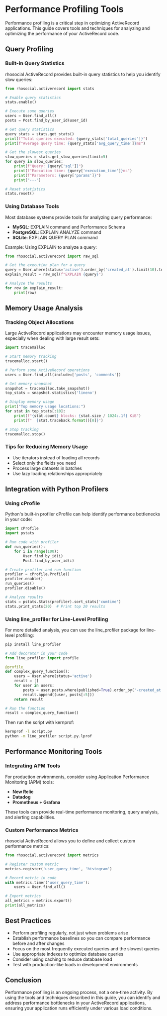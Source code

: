 # Performance Profiling Tools

Performance profiling is a critical step in optimizing ActiveRecord applications. This guide covers tools and techniques for analyzing and optimizing the performance of your ActiveRecord code.

## Query Profiling

### Built-in Query Statistics

rhosocial ActiveRecord provides built-in query statistics to help you identify slow queries:

```python
from rhosocial.activerecord import stats

# Enable query statistics
stats.enable()

# Execute some queries
users = User.find_all()
posts = Post.find_by_user_id(user_id)

# Get query statistics
query_stats = stats.get_stats()
print(f"Total queries executed: {query_stats['total_queries']}")
print(f"Average query time: {query_stats['avg_query_time']}ms")

# Get the slowest queries
slow_queries = stats.get_slow_queries(limit=5)
for query in slow_queries:
    print(f"Query: {query['sql']}")
    print(f"Execution time: {query['execution_time']}ms")
    print(f"Parameters: {query['params']}")
    print("---")

# Reset statistics
stats.reset()
```

### Using Database Tools

Most database systems provide tools for analyzing query performance:

- **MySQL**: EXPLAIN command and Performance Schema
- **PostgreSQL**: EXPLAIN ANALYZE command
- **SQLite**: EXPLAIN QUERY PLAN command

Example: Using EXPLAIN to analyze a query:

```python
from rhosocial.activerecord import raw_sql

# Get the execution plan for a query
query = User.where(status='active').order_by('created_at').limit(10).to_sql()
explain_result = raw_sql(f"EXPLAIN {query}")

# Analyze the results
for row in explain_result:
    print(row)
```

## Memory Usage Analysis

### Tracking Object Allocations

Large ActiveRecord applications may encounter memory usage issues, especially when dealing with large result sets:

```python
import tracemalloc

# Start memory tracking
tracemalloc.start()

# Perform some ActiveRecord operations
users = User.find_all(include=['posts', 'comments'])

# Get memory snapshot
snapshot = tracemalloc.take_snapshot()
top_stats = snapshot.statistics('lineno')

# Display memory usage
print("Top memory usage locations:")
for stat in top_stats[:10]:
    print(f"{stat.count} blocks: {stat.size / 1024:.1f} KiB")
    print(f"  {stat.traceback.format()[0]}")

# Stop tracking
tracemalloc.stop()
```

### Tips for Reducing Memory Usage

- Use iterators instead of loading all records
- Select only the fields you need
- Process large datasets in batches
- Use lazy loading relationships appropriately

## Integration with Python Profilers

### Using cProfile

Python's built-in profiler cProfile can help identify performance bottlenecks in your code:

```python
import cProfile
import pstats

# Run code with profiler
def run_queries():
    for i in range(100):
        User.find_by_id(i)
        Post.find_by_user_id(i)

# Create profiler and run function
profiler = cProfile.Profile()
profiler.enable()
run_queries()
profiler.disable()

# Analyze results
stats = pstats.Stats(profiler).sort_stats('cumtime')
stats.print_stats(20)  # Print top 20 results
```

### Using line_profiler for Line-Level Profiling

For more detailed analysis, you can use the line_profiler package for line-level profiling:

```bash
pip install line_profiler
```

```python
# Add decorator in your code
from line_profiler import profile

@profile
def complex_query_function():
    users = User.where(status='active')
    result = []
    for user in users:
        posts = user.posts.where(published=True).order_by('-created_at')
        result.append((user, posts[:5]))
    return result

# Run the function
result = complex_query_function()
```

Then run the script with kernprof:

```bash
kernprof -l script.py
python -m line_profiler script.py.lprof
```

## Performance Monitoring Tools

### Integrating APM Tools

For production environments, consider using Application Performance Monitoring (APM) tools:

- **New Relic**
- **Datadog**
- **Prometheus + Grafana**

These tools can provide real-time performance monitoring, query analysis, and alerting capabilities.

### Custom Performance Metrics

rhosocial ActiveRecord allows you to define and collect custom performance metrics:

```python
from rhosocial.activerecord import metrics

# Register custom metric
metrics.register('user_query_time', 'histogram')

# Record metric in code
with metrics.timer('user_query_time'):
    users = User.find_all()

# Export metrics
all_metrics = metrics.export()
print(all_metrics)
```

## Best Practices

- Perform profiling regularly, not just when problems arise
- Establish performance baselines so you can compare performance before and after changes
- Focus on the most frequently executed queries and the slowest queries
- Use appropriate indexes to optimize database queries
- Consider using caching to reduce database load
- Test with production-like loads in development environments

## Conclusion

Performance profiling is an ongoing process, not a one-time activity. By using the tools and techniques described in this guide, you can identify and address performance bottlenecks in your ActiveRecord applications, ensuring your application runs efficiently under various load conditions.